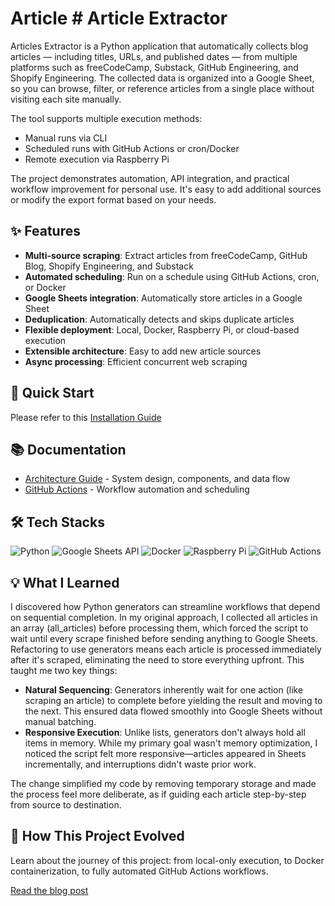 # Article # Article Extractor

Articles Extractor is a Python application that automatically collects blog articles — including titles, URLs, and published dates — from multiple platforms such as freeCodeCamp, Substack, GitHub Engineering, and Shopify Engineering. The collected data is organized into a Google Sheet, so you can browse, filter, or reference articles from a single place without visiting each site manually.

The tool supports multiple execution methods:

- Manual runs via CLI
- Scheduled runs with GitHub Actions or cron/Docker
- Remote execution via Raspberry Pi

The project demonstrates automation, API integration, and practical workflow improvement for personal use. It's easy to add additional sources or modify the export format based on your needs.

## ✨ Features

- **Multi-source scraping**: Extract articles from freeCodeCamp, GitHub Blog, Shopify Engineering, and Substack
- **Automated scheduling**: Run on a schedule using GitHub Actions, cron, or Docker
- **Google Sheets integration**: Automatically store articles in a Google Sheet
- **Deduplication**: Automatically detects and skips duplicate articles
- **Flexible deployment**: Local, Docker, Raspberry Pi, or cloud-based execution
- **Extensible architecture**: Easy to add new article sources
- **Async processing**: Efficient concurrent web scraping

## 🚀 Quick Start

Please refer to this [Installation Guide](docs/installation.md)

## 📚 Documentation

- [Architecture Guide](docs/architecture.md) - System design, components, and data flow
- [GitHub Actions](docs/github_actions.md) - Workflow automation and scheduling

## 🛠 Tech Stacks

![Python](https://img.shields.io/badge/Python-3.10+-3776AB.svg?style=for-the-badge&logo=Python&logoColor=white)
![Google Sheets API](https://img.shields.io/badge/Google%20Sheets-34A853.svg?style=for-the-badge&logo=Google-Sheets&logoColor=white)
![Docker](https://img.shields.io/badge/Docker-2496ED.svg?style=for-the-badge&logo=Docker&logoColor=white)
![Raspberry Pi](https://img.shields.io/badge/Raspberry%20Pi-A22846.svg?style=for-the-badge&logo=Raspberry-Pi&logoColor=white)
![GitHub Actions](https://img.shields.io/badge/GitHub%20Actions-2088FF.svg?style=for-the-badge&logo=GitHub-Actions&logoColor=white)

## 💡 What I Learned

I discovered how Python generators can streamline workflows that depend on sequential completion. In my original approach, I collected all articles in an array (all_articles) before processing them, which forced the script to wait until every scrape finished before sending anything to Google Sheets. Refactoring to use generators means each article is processed immediately after it's scraped, eliminating the need to store everything upfront. This taught me two key things:

- **Natural Sequencing**: Generators inherently wait for one action (like scraping an article) to complete before yielding the result and moving to the next. This ensured data flowed smoothly into Google Sheets without manual batching.
- **Responsive Execution**: Unlike lists, generators don't always hold all items in memory. While my primary goal wasn't memory optimization, I noticed the script felt more responsive—articles appeared in Sheets incrementally, and interruptions didn't waste prior work.

The change simplified my code by removing temporary storage and made the process feel more deliberate, as if guiding each article step-by-step from source to destination.

## 📖 How This Project Evolved

Learn about the journey of this project: from local-only execution, to Docker containerization, to fully automated GitHub Actions workflows.

[Read the blog post](https://victoriacheng15.vercel.app/blog/from-pi-to-cloud-automation)
